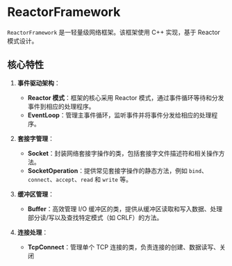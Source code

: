 # ReactorFramework

`ReactorFramework` 是一轻量级网络框架。该框架使用 C++ 实现，基于 Reactor 模式设计。

## 核心特性

1. **事件驱动架构**：
   - **Reactor 模式**：框架的核心采用 Reactor 模式，通过事件循环等待和分发事件到相应的处理程序。
   - **EventLoop**：管理主事件循环，监听事件并将事件分发给相应的处理程序。

2. **套接字管理**：
   - **Socket**：封装网络套接字操作的类，包括套接字文件描述符和相关操作方法。
   - **SocketOperation**：提供常见套接字操作的静态方法，例如 `bind`、`connect`、`accept`、`read` 和 `write` 等。

3. **缓冲区管理**：
   - **Buffer**：高效管理 I/O 缓冲区的类，提供从缓冲区读取和写入数据、处理部分读/写以及查找特定模式（如 CRLF）的方法。

4. **连接处理**：
   - **TcpConnect**：管理单个 TCP 连接的类，负责连接的创建、数据读写、关闭
